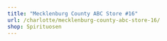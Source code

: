 ```yaml
---
title: "Mecklenburg County ABC Store #16"
url: /charlotte/mecklenburg-county-abc-store-16/
shop: Spirituosen
---
```

